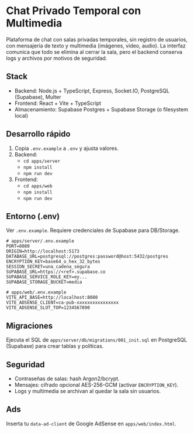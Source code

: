 # Chat Privado Temporal con Multimedia

Plataforma de chat con salas privadas temporales, sin registro de usuarios, con mensajería de texto y multimedia (imágenes, video, audio). La interfaz comunica que todo se elimina al cerrar la sala, pero el backend conserva logs y archivos por motivos de seguridad.

## Stack
- Backend: Node.js + TypeScript, Express, Socket.IO, PostgreSQL (Supabase), Multer
- Frontend: React + Vite + TypeScript
- Almacenamiento: Supabase Postgres + Supabase Storage (o filesystem local)

## Desarrollo rápido
1. Copia `.env.example` a `.env` y ajusta valores.
2. Backend:
   - `cd apps/server`
   - `npm install`
   - `npm run dev`
3. Frontend:
   - `cd apps/web`
   - `npm install`
   - `npm run dev`

## Entorno (.env)
Ver `.env.example`. Requiere credenciales de Supabase para DB/Storage.

```
# apps/server/.env.example
PORT=8080
ORIGIN=http://localhost:5173
DATABASE_URL=postgresql://postgres:password@host:5432/postgres
ENCRYPTION_KEY=base64_o_hex_32_bytes
SESSION_SECRET=una_cadena_segura
SUPABASE_URL=https://<ref>.supabase.co
SUPABASE_SERVICE_ROLE_KEY=ey...
SUPABASE_STORAGE_BUCKET=media

# apps/web/.env.example
VITE_API_BASE=http://localhost:8080
VITE_ADSENSE_CLIENT=ca-pub-xxxxxxxxxxxxxxxx
VITE_ADSENSE_SLOT_TOP=1234567890
```

## Migraciones
Ejecuta el SQL de `apps/server/db/migrations/001_init.sql` en PostgreSQL (Supabase) para crear tablas y políticas.

## Seguridad
- Contraseñas de salas: hash Argon2/bcrypt.
- Mensajes: cifrado opcional AES-256-GCM (activar `ENCRYPTION_KEY`).
- Logs y multimedia se archivan al quedar la sala sin usuarios.

## Ads
Inserta tu `data-ad-client` de Google AdSense en `apps/web/index.html`.


